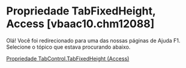 
# Propriedade TabFixedHeight, Access [vbaac10.chm12088]

Olá! Você foi redirecionado para uma das nossas páginas de Ajuda F1. Selecione o tópico que estava procurando abaixo.

[Propriedade TabControl.TabFixedHeight (Access)](http://msdn.microsoft.com/library/562c4e43-0729-000a-9d8d-aff64a3bbb2e%28Office.15%29.aspx)
